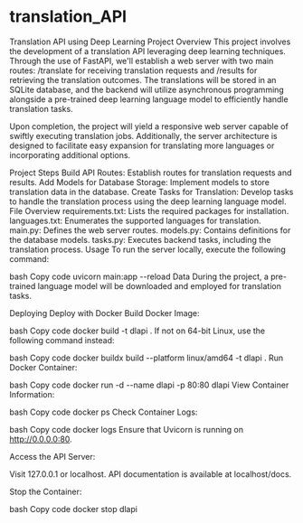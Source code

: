 # translation_API

Translation API using Deep Learning
Project Overview
This project involves the development of a translation API leveraging deep learning techniques. Through the use of FastAPI, we'll establish a web server with two main routes: /translate for receiving translation requests and /results for retrieving the translation outcomes. The translations will be stored in an SQLite database, and the backend will utilize asynchronous programming alongside a pre-trained deep learning language model to efficiently handle translation tasks.

Upon completion, the project will yield a responsive web server capable of swiftly executing translation jobs. Additionally, the server architecture is designed to facilitate easy expansion for translating more languages or incorporating additional options.

Project Steps
Build API Routes: Establish routes for translation requests and results.
Add Models for Database Storage: Implement models to store translation data in the database.
Create Tasks for Translation: Develop tasks to handle the translation process using the deep learning language model.
File Overview
requirements.txt: Lists the required packages for installation.
languages.txt: Enumerates the supported languages for translation.
main.py: Defines the web server routes.
models.py: Contains definitions for the database models.
tasks.py: Executes backend tasks, including the translation process.
Usage
To run the server locally, execute the following command:

bash
Copy code
uvicorn main:app --reload
Data
During the project, a pre-trained language model will be downloaded and employed for translation tasks.

Deploying
Deploy with Docker
Build Docker Image:

bash
Copy code
docker build -t dlapi .
If not on 64-bit Linux, use the following command instead:

bash
Copy code
docker buildx build --platform linux/amd64 -t dlapi .
Run Docker Container:

bash
Copy code
docker run -d --name dlapi -p 80:80 dlapi
View Container Information:

bash
Copy code
docker ps
Check Container Logs:

bash
Copy code
docker logs
Ensure that Uvicorn is running on http://0.0.0.0:80.

Access the API Server:

Visit 127.0.0.1 or localhost. API documentation is available at localhost/docs.

Stop the Container:

bash
Copy code
docker stop dlapi
